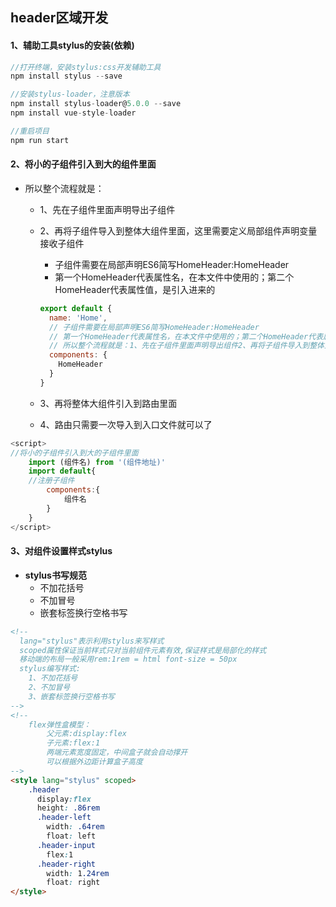 ## header区域开发

#### 1、辅助工具stylus的安装(依赖)

```js
//打开终端，安装stylus:css开发辅助工具
npm install stylus --save                 

//安装stylus-loader，注意版本
npm install stylus-loader@5.0.0 --save
npm install vue-style-loader

//重启项目
npm run start
```

#### 2、将小的子组件引入到大的组件里面

* 所以整个流程就是：

  * 1、先在子组件里面声明导出子组件

  * 2、再将子组件导入到整体大组件里面，这里需要定义局部组件声明变量接收子组件

    * 子组件需要在局部声明ES6简写HomeHeader:HomeHeader
    * 第一个HomeHeader代表属性名，在本文件中使用的；第二个HomeHeader代表属性值，是引入进来的

    ```js
    export default {
      name: 'Home',
      // 子组件需要在局部声明ES6简写HomeHeader:HomeHeader
      // 第一个HomeHeader代表属性名，在本文件中使用的；第二个HomeHeader代表属性值，是引入进来的
      // 所以整个流程就是：1、先在子组件里面声明导出组件2、再将子组件导入到整体大组件里面，这里需要声明变量接收子组件3、再将整体大组件引入到路由里面4、路由只需要一次导入到入口文件就可以了
      components: {
        HomeHeader
      }
    }
    ```

  * 3、再将整体大组件引入到路由里面

  * 4、路由只需要一次导入到入口文件就可以了

```js
<script>
//将小的子组件引入到大的子组件里面
	import (组件名) from '(组件地址)'
	import default{
	//注册子组件
        components:{
        	组件名
        }
	}
</script>
```

#### 3、对组件设置样式stylus

* **stylus书写规范**
  * 不加花括号
  * 不加冒号
  * 嵌套标签换行空格书写

```html
<!--
  lang="stylus"表示利用stylus来写样式
  scoped属性保证当前样式只对当前组件元素有效,保证样式是局部化的样式
  移动端的布局一般采用rem:1rem = html font-size = 50px
  stylus编写样式:
    1、不加花括号
    2、不加冒号
    3、嵌套标签换行空格书写
-->
<!--
	flex弹性盒模型：
        父元素:display:flex
        子元素:flex:1
        两端元素宽度固定，中间盒子就会自动撑开
        可以根据外边距计算盒子高度
-->
<style lang="stylus" scoped>
	.header
	  display:flex
      height: .86rem
      .header-left
        width: .64rem
        float: left
      .header-input
		flex:1
      .header-right
        width: 1.24rem
        float: right
</style>
```

